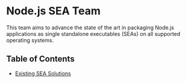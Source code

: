 Node.js SEA Team
================

This team aims to advance the state of the art in packaging Node.js
applications as single standalone executables (SEAs) on all supported operating
systems.

Table of Contents
-----------------

- [Existing SEA Solutions](./docs/existing-solutions.md)
